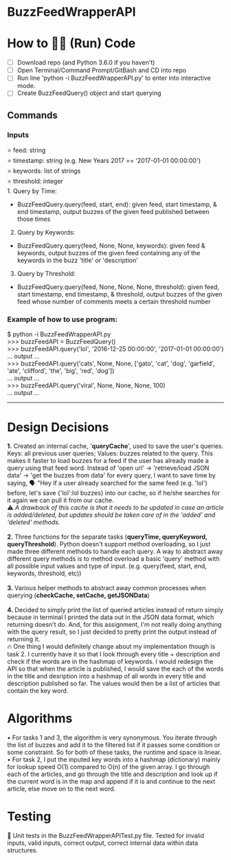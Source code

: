 # BuzzFeedWrapperAPI
# How to :running::dash: (Run) Code
- [ ] Download repo (and Python 3.6.0 if you haven't)
- [ ] Open Terminal/Command Prompt/GitBash and CD into repo
- [ ] Run line 'python -i BuzzFeedWrapperAPI.py' to enter into interactive mode.
- [ ] Create BuzzFeedQuery() object and start querying

## Commands 
### Inputs
:star: feed: string
<br/>:star: timestamp: string (e.g. New Years 2017 == '2017-01-01 00:00:00')
<br/>:star: keywords: list of strings
<br/>:star: threshold: integer
<br/>1. Query by Time:
 - BuzzFeedQuery.query(feed, start, end): given feed, start timestamp, & end timestamp, output buzzes of the given feed published between those times

2. Query by Keywords: 
 - BuzzFeedQuery.query(feed, None, None, keywords): given feed & keywords, output buzzes of the given feed containing any of the keywords in the buzz 'title' or 'description'
 
3. Query by Threshold: 
 - BuzzFeedQuery.query(feed, None, None, None, threshold): given feed, start timestamp, end timestamp, & threshold, output buzzes of the given feed whose number of comments meets a certain threshold number

### Example of how to use program:
$ python -i BuzzFeedWrapperAPI.py
<br/>>>> buzzFeedAPI = BuzzFeedQuery()
<br/>>>> buzzFeedAPI.query('lol', '2016-12-25 00:00:00', '2017-01-01 00:00:00')
<br/>... output ...
<br/>>>> buzzFeedAPI.query('cats', None, None, ['gato', 'cat', 'dog', 'garfield', 'ate', 'clifford', 'the', 'big', 'red', 'dog'])
<br/>... output ...
<br/>>>> buzzFeedAPI.query('viral', None, None, None, 100)
<br/>... output ...
- - - -

# Design Decisions
__1.__ Created an internal cache, '__queryCache__', used to save the user's queries. Keys: all previous user queries; Values: buzzes related to the query. This makes it faster to load buzzes for a feed if the user has already made a query using that feed word. Instead of 'open url' -> 'retrieve/load JSON data' -> 'get the buzzes from data' for every query, I want to save time by saying, :speaking_head: "Hey if a user already searched for the same feed (e.g. 'lol') before, let's save {'lol':lol buzzes} into our cache, so if he/she searches for it again we can pull it from our cache. 
<br />:warning: *A drawback of this cache is that it needs to be updated in case an article is added/deleted, but updates should be taken care of in the 'added' and 'deleted' methods.*
<br/><br/>__2.__ Three functions for the separate tasks (__queryTime, queryKeyword, queryThreshold__). Python doesn't support method overloading, so I just made three different methods to handle each query. A way to abstract away different query methods is to method overload a basic 'query' method with all possible input values and type of input. (e.g. query(feed, start, end, keywords, threshold, etc))
<br/><br/>__3.__ Various helper methods to abstract away common processes when querying (__checkCache, setCache, getJSONData__)
<br/><br/>__4.__ Decided to simply print the list of queried articles instead of return simply because in terminal I printed the data out in the JSON data format, which returning doesn't do. And, for this assignment, I'm not really doing anything with the query result, so I just decided to pretty print the output instead of returning it.
<br/>:fire: One thing I would definitely change about my implementation though is task 2. I currently have it so that I look through every title + description and check if the words are in the hashmap of keywords. I would redesign the API so that when the article is published, I would save the each of the words in the title and desription into a hashmap of all words in every title and description published so far. The values would then be a list of articles that contain the key word.

# Algorithms
• For tasks 1 and 3, the algorithm is very synonymous. You iterate through the list of buzzes and add it to the filtered list if it passes some condition or some constraint. So for both of these tasks, the runtime and space is linear.
<br/>• For task 2, I put the inputed key words into a hashmap (dictionary) mainly for lookup speed O(1) compared to O(n) of the given array. I go through each of the articles, and go through the title and description and look up if the current word is in the map and append if it is and continue to the next article, else move on to the next word.

# Testing
:microscope: Unit tests in the BuzzFeedWrapperAPITest.py file. Tested for invalid inputs, valid inputs, correct output, correct internal data within data structures.
